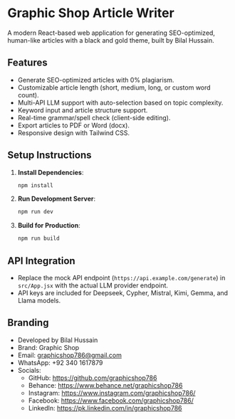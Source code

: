 # Graphic Shop Article Writer

A modern React-based web application for generating SEO-optimized, human-like articles with a black and gold theme, built by Bilal Hussain.

## Features
- Generate SEO-optimized articles with 0% plagiarism.
- Customizable article length (short, medium, long, or custom word count).
- Multi-API LLM support with auto-selection based on topic complexity.
- Keyword input and article structure support.
- Real-time grammar/spell check (client-side editing).
- Export articles to PDF or Word (docx).
- Responsive design with Tailwind CSS.

## Setup Instructions
1. **Install Dependencies**:
   ```bash
   npm install
   ```
2. **Run Development Server**:
   ```bash
   npm run dev
   ```
3. **Build for Production**:
   ```bash
   npm run build
   ```

## API Integration
- Replace the mock API endpoint (`https://api.example.com/generate`) in `src/App.jsx` with the actual LLM provider endpoint.
- API keys are included for Deepseek, Cypher, Mistral, Kimi, Gemma, and Llama models.

## Branding
- Developed by Bilal Hussain
- Brand: Graphic Shop
- Email: graphicshop786@gmail.com
- WhatsApp: +92 340 1617879
- Socials:
  - GitHub: https://github.com/graphicshop786
  - Behance: https://www.behance.net/graphicshop786
  - Instagram: https://www.instagram.com/graphicshop786/
  - Facebook: https://www.facebook.com/graphicshop786/
  - LinkedIn: https://pk.linkedin.com/in/graphicshop786